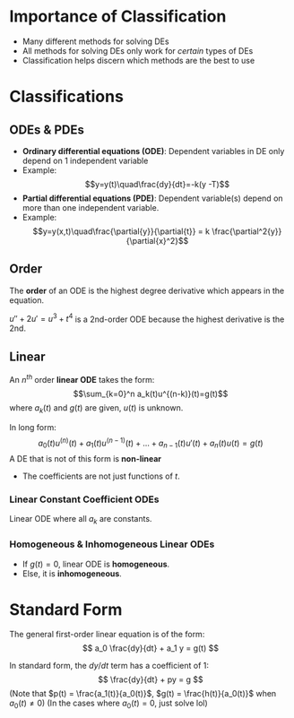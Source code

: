 # Importance of Classification
- Many different methods for solving DEs
- All methods for solving DEs only work for *certain* types of DEs
- Classification helps discern which methods are the best to use

# Classifications
## ODEs & PDEs
- **Ordinary differential equations (ODE)**: Dependent variables in DE only depend on 1 independent variable
- Example: $$y=y(t)\quad\frac{dy}{dt}=-k(y -T)$$
- **Partial differential equations (PDE)**: Dependent variable(s) depend on more than one independent variable.
- Example: $$y=y(x,t)\quad\frac{\partial{y}}{\partial{t}} = k \frac{\partial^2{y}}{\partial{x}^2}$$
## Order
The **order** of an ODE is the highest degree derivative which appears in the equation.

$u'' + 2u' = u^3 + t^4$ is a 2nd-order ODE because the highest derivative is the 2nd.

## Linear
An $n^{th}$ order **linear ODE** takes the form:
$$\sum_{k=0}^n a_k(t)u^{(n-k)}(t)=g(t)$$
where $a_k(t)$ and $g(t)$ are given, $u(t)$ is unknown.

In long form:
$$
a_0(t)u^{(n)}(t) + a_1(t)u^{(n - 1)}(t) + \ldots + a_{n - 1}(t)u'(t) + a_n(t)u(t) = g(t)
$$
A DE that is not of this form is **non-linear**
- The coefficients are not just functions of $t$.

### Linear Constant Coefficient ODEs
Linear ODE where all $a_k$ are constants.

### Homogeneous & Inhomogeneous Linear ODEs
- If $g(t) = 0$, linear ODE is **homogeneous**.
- Else, it is **inhomogeneous**.

# Standard Form
The general first-order linear equation is of the form:
$$
a_0 \frac{dy}{dt} + a_1 y = g(t)
$$

In standard form, the $dy/dt$ term has a coefficient of 1: $$
\frac{dy}{dt} + py = g
$$
(Note that $p(t) = \frac{a_1(t)}{a_0(t)}$, $g(t) = \frac{h(t)}{a_0(t)}$ when $a_0(t) \neq 0$)
(In the cases where $a_0(t) = 0$, just solve lol)